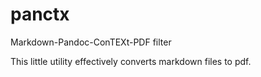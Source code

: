 # panctx
Markdown-Pandoc-ConTEXt-PDF filter

This little utility effectively converts markdown files to pdf. 

